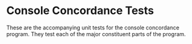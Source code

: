 # Console Concordance Tests

These are the accompanying unit tests for the console concordance program.
They test each of the major constituent parts of the program.
